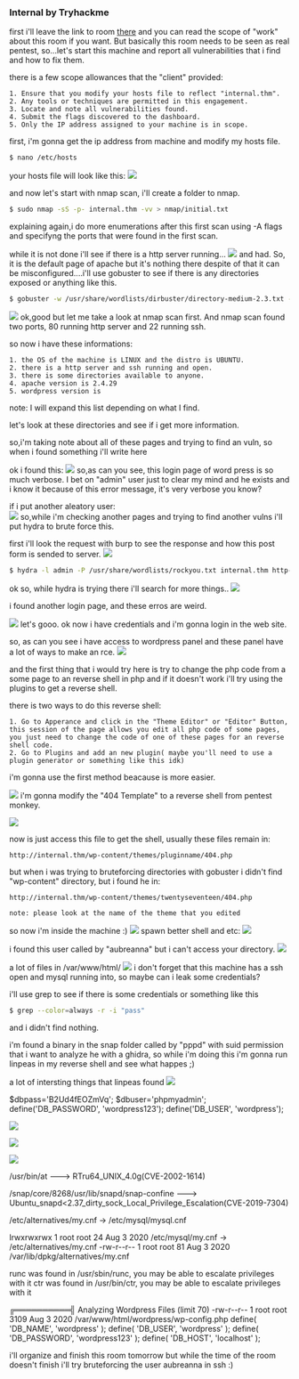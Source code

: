 ### Internal by Tryhackme

first i'll leave the link to room [there](https://tryhackme.com/room/internal) and you can read the scope of "work" about this room if you want.  But basically this room needs to be  seen as real pentest, so...let's start this machine and report all vulnerabilities that i find and how to fix them.

there is a few scope allowances that the "client" provided:

	1. Ensure that you modify your hosts file to reflect "internal.thm". 
	2. Any tools or techniques are permitted in this engagement.
	3. Locate and note all vulnerabilities found.
	4. Submit the flags discovered to the dashboard.
	5. Only the IP address assigned to your machine is in scope.

first, i'm gonna get the ip address from machine and modify my hosts file.

```bash
$ nano /etc/hosts
```

your hosts file will look like this:
![](attachments/Pasted%20image%2020231022110931.png)

and now let's start with nmap scan, i'll create a folder to nmap.

```bash
$ sudo nmap -sS -p- internal.thm -vv > nmap/initial.txt
```
explaining again,i do more enumerations after this first scan using -A flags and specifyng the ports that were found in the first scan.

while it is not done i'll see if there is a http server running...
![](attachments/Pasted%20image%2020231022112918.png)
and had. So, it is the default page of apache but it's nothing there despite of that it can be misconfigured....i'll use gobuster to see if there is any directories exposed or anything like this.

```bash 
$ gobuster -w /usr/share/wordlists/dirbuster/directory-medium-2.3.txt -u internal.thm -x txt,js,php,md
```

![](attachments/Pasted%20image%2020231022115519.png)
ok,good but let me take a look at nmap scan first. And nmap scan found two ports, 80 running http server and 22 running ssh.

so now i have these informations:

	1. the OS of the machine is LINUX and the distro is UBUNTU.
	2. there is a http server and ssh running and open.
	3. there is some directories available to anyone.
	4. apache version is 2.4.29
	5. wordpress version is

note: I will expand this list depending on what I find.

let's look at these directories and see if i get more information.

so,i'm taking note about all of these pages and trying to find an vuln, so when i found something i'll write here

ok i found this:
![](attachments/Pasted%20image%2020231022133902.png)
so,as can you see, this login page of word press is so much verbose. I bet on "admin" user just to clear my mind and he exists and i know it because of this error message, it's  very verbose you know?

if i put another aleatory user:  
![](attachments/Pasted%20image%2020231022140831.png)
so,while i'm checking another pages and trying to find another vulns i'll put hydra to brute force this.

first i'll look the request with burp to see the response and how this post form is sended to server.
![](attachments/Pasted%20image%2020231022141526.png)

```bash
$ hydra -l admin -P /usr/share/wordlists/rockyou.txt internal.thm http-post-form "/blog/wp-login.php:log=^USER^+&pwd=^PASS^&wp-submit=Log+In&redirect_to=http%3A%2F%2Finternal.thm%2Fblog%2Fwp-admin%2F&testcookie=1:incorrect." -V -F
```

ok so, while hydra is trying there i'll search for more things..
![](attachments/Pasted%20image%2020231022142935.png)

i found another login page, and these erros are weird.

![](attachments/Pasted%20image%2020231022143303.png)
let's gooo. ok now i have credentials and i'm gonna login in the web site.

so, as can you see i have access to wordpress panel and these panel have a lot of ways to make an rce.
![](attachments/Pasted%20image%2020231022143424.png)

and the first thing that i would try here is try to change the php code from a some page to an reverse shell in php and if it doesn't work i'll try using the plugins to get a reverse shell.

there is two ways to do this reverse shell:

	1. Go to Apperance and click in the "Theme Editor" or "Editor" Button, this session of the page allows you edit all php code of some pages, you just need to change the code of one of these pages for an reverse shell code.
	2. Go to Plugins and add an new plugin( maybe you'll need to use a plugin generator or something like this idk)

i'm gonna use the first method beacause is more easier.

![](attachments/Pasted%20image%2020231022144848.png)
i'm gonna modify the "404 Template" to a reverse shell from pentest monkey.

![](attachments/Pasted%20image%2020231022145645.png)

now is just access this file to get the shell, usually these files remain in:

	http://internal.thm/wp-content/themes/pluginname/404.php

but when i was trying to bruteforcing directories with gobuster i didn't find "wp-content" directory, but i found he in:

	http://internal.thm/wp-content/themes/twentyseventeen/404.php

	note: please look at the name of the theme that you edited

so now i'm inside the machine :)
![](attachments/Pasted%20image%2020231022150105.png)
spawn better shell and etc:
![](attachments/Pasted%20image%2020231022150229.png)

i found this user called by "aubreanna" but i can't access your directory.
![](attachments/Pasted%20image%2020231022150311.png)

a lot of files in /var/www/html/
![](attachments/Pasted%20image%2020231022150519.png)
i don't forget that this machine has a ssh open and mysql running into, so maybe can i leak some credentials?

i'll use grep to see if there is some credentials or something like this

```bash
$ grep --color=always -r -i "pass" 
```

and i didn't find nothing.

i'm found a binary in the snap folder called by "pppd" with suid permission that i want to analyze he with a ghidra, so while i'm doing this i'm gonna run linpeas in my reverse shell and see what happes ;)

a lot of intersting things that linpeas found
![](attachments/Pasted%20image%2020231022153108.png)


$dbpass='B2Ud4fEOZmVq';
$dbuser='phpmyadmin';
define('DB_PASSWORD', 'wordpress123');
define('DB_USER', 'wordpress');


![](attachments/Pasted%20image%2020231022153205.png)

![](attachments/Pasted%20image%2020231022153338.png)

![](attachments/Pasted%20image%2020231022153244.png)

/usr/bin/at  --->  RTru64_UNIX_4.0g(CVE-2002-1614)

/snap/core/8268/usr/lib/snapd/snap-confine  --->  
Ubuntu_snapd<2.37_dirty_sock_Local_Privilege_Escalation(CVE-2019-7304)

/etc/alternatives/my.cnf -> /etc/mysql/mysql.cnf

lrwxrwxrwx 1 root root 24 Aug  3  2020 /etc/mysql/my.cnf -> /etc/alternatives/my.cnf
-rw-r--r-- 1 root root 81 Aug  3  2020 /var/lib/dpkg/alternatives/my.cnf

runc was found in /usr/sbin/runc, you may be able to escalate privileges with it
ctr was found in /usr/bin/ctr, you may be able to escalate privileges with it

╔══════════╣ Analyzing Wordpress Files (limit 70)
-rw-r--r-- 1 root root 3109 Aug  3  2020 /var/www/html/wordpress/wp-config.php
define( 'DB_NAME', 'wordpress' );
define( 'DB_USER', 'wordpress' );
define( 'DB_PASSWORD', 'wordpress123' );
define( 'DB_HOST', 'localhost' );

i'll organize and finish this room tomorrow but while the time of the room doesn't finish i'll try bruteforcing the user aubreanna in ssh :)